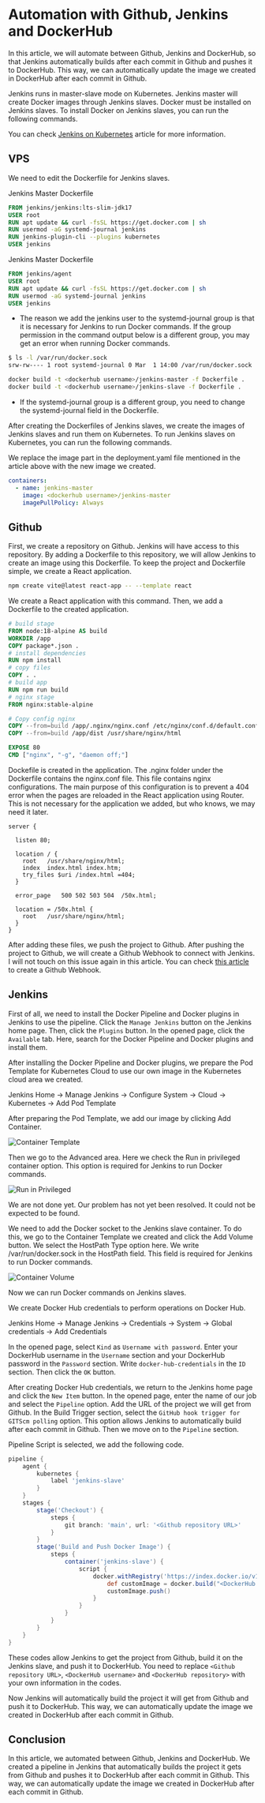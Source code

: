 <!-- ingilizceye çevir -->

# Automation with Github, Jenkins and DockerHub

In this article, we will automate between Github, Jenkins and DockerHub, so that Jenkins automatically builds after each commit in Github and pushes it to DockerHub. This way, we can automatically update the image we created in DockerHub after each commit in Github.

Jenkins runs in master-slave mode on Kubernetes. Jenkins master will create Docker images through Jenkins slaves. Docker must be installed on Jenkins slaves. To install Docker on Jenkins slaves, you can run the following commands.

You can check [Jenkins on Kubernetes](https://medium.com/@gorbadil/jenkins-on-kubernetes-8d2c422c08b8) article for more information.

## VPS

We need to edit the Dockerfile for Jenkins slaves.

Jenkins Master Dockerfile

```Dockerfile
FROM jenkins/jenkins:lts-slim-jdk17
USER root
RUN apt update && curl -fsSL https://get.docker.com | sh
RUN usermod -aG systemd-journal jenkins
RUN jenkins-plugin-cli --plugins kubernetes
USER jenkins
```

Jenkins Master Dockerfile

```Dockerfile
FROM jenkins/agent
USER root
RUN apt update && curl -fsSL https://get.docker.com | sh
RUN usermod -aG systemd-journal jenkins
USER jenkins
```

- The reason we add the jenkins user to the systemd-journal group is that it is necessary for Jenkins to run Docker commands. If the group permission in the command output below is a different group, you may get an error when running Docker commands.

```bash
$ ls -l /var/run/docker.sock
srw-rw---- 1 root systemd-journal 0 Mar  1 14:00 /var/run/docker.sock
```

```bash
docker build -t <dockerhub username>/jenkins-master -f Dockerfile .
docker build -t <dockerhub username>/jenkins-slave -f Dockerfile .
```

- If the systemd-journal group is a different group, you need to change the systemd-journal field in the Dockerfile.

After creating the Dockerfiles of Jenkins slaves, we create the images of Jenkins slaves and run them on Kubernetes. To run Jenkins slaves on Kubernetes, you can run the following commands.

We replace the image part in the deployment.yaml file mentioned in the article above with the new image we created.

```yaml
containers:
  - name: jenkins-master
    image: <dockerhub username>/jenkins-master
    imagePullPolicy: Always
```

## Github

First, we create a repository on Github. Jenkins will have access to this repository. By adding a Dockerfile to this repository, we will allow Jenkins to create an image using this Dockerfile. To keep the project and Dockerfile simple, we create a React application.

```bash
npm create vite@latest react-app -- --template react
```

We create a React application with this command. Then, we add a Dockerfile to the created application.

```Dockerfile
# build stage
FROM node:18-alpine AS build
WORKDIR /app
COPY package*.json .
# install dependencies
RUN npm install
# copy files
COPY . .
# build app
RUN npm run build
# nginx stage
FROM nginx:stable-alpine

# Copy config nginx
COPY --from=build /app/.nginx/nginx.conf /etc/nginx/conf.d/default.conf
COPY --from=build /app/dist /usr/share/nginx/html

EXPOSE 80
CMD ["nginx", "-g", "daemon off;"]
```

Dockefile is created in the application. The .nginx folder under the Dockerfile contains the nginx.conf file. This file contains nginx configurations. The main purpose of this configuration is to prevent a 404 error when the pages are reloaded in the React application using Router. This is not necessary for the application we added, but who knows, we may need it later.

```nginx
server {

  listen 80;

  location / {
    root   /usr/share/nginx/html;
    index  index.html index.htm;
    try_files $uri /index.html =404;
  }

  error_page   500 502 503 504  /50x.html;

  location = /50x.html {
    root   /usr/share/nginx/html;
  }
}
```

After adding these files, we push the project to Github. After pushing the project to Github, we will create a Github Webhook to connect with Jenkins. I will not touch on this issue again in this article. You can check [this article](https://medium.com/@gorbadil/github-webhook-ile-jenkins-otomasyonu-b9285a4322f2) to create a Github Webhook.

## Jenkins

First of all, we need to install the Docker Pipeline and Docker plugins in Jenkins to use the pipeline. Click the `Manage Jenkins` button on the Jenkins home page. Then, click the `Plugins` button. In the opened page, click the `Available` tab. Here, search for the Docker Pipeline and Docker plugins and install them.

After installing the Docker Pipeline and Docker plugins, we prepare the Pod Template for Kubernetes Cloud to use our own image in the Kubernetes cloud area we created.

Jenkins Home -> Manage Jenkins -> Configure System -> Cloud -> Kubernetes -> Add Pod Template

After preparing the Pod Template, we add our image by clicking Add Container.

![Container Template](../images/Container_Template.png)

Then we go to the Advanced area. Here we check the Run in privileged container option. This option is required for Jenkins to run Docker commands.

![Run in Privileged](../images/RuninPrivileged.png)

We are not done yet. Our problem has not yet been resolved. It could not be expected to be found.

We need to add the Docker socket to the Jenkins slave container. To do this, we go to the Container Template we created and click the Add Volume button. We select the HostPath Type option here. We write /var/run/docker.sock in the HostPath field. This field is required for Jenkins to run Docker commands.

![Container Volume](../images/Container_Volumes.png)

Now we can run Docker commands on Jenkins slaves.

We create Docker Hub credentials to perform operations on Docker Hub.

Jenkins Home -> Manage Jenkins -> Credentials -> System -> Global credentials -> Add Credentials

In the opened page, select `Kind` as `Username with password`. Enter your DockerHub username in the `Username` section and your DockerHub password in the `Password` section. Write `docker-hub-credentials` in the `ID` section. Then click the `OK` button.

After creating Docker Hub credentials, we return to the Jenkins home page and click the `New Item` button. In the opened page, enter the name of our job and select the `Pipeline` option. Add the URL of the project we will get from Github. In the Build Trigger section, select the `GitHub hook trigger for GITScm polling` option. This option allows Jenkins to automatically build after each commit in Github. Then we move on to the `Pipeline` section.

Pipeline Script is selected, we add the following code.

```groovy
pipeline {
    agent {
        kubernetes {
            label 'jenkins-slave'
        }
    }
    stages {
        stage('Checkout') {
            steps {
                git branch: 'main', url: '<Github repository URL>'
            }
        }
        stage('Build and Push Docker Image') {
            steps {
                container('jenkins-slave') {
                    script {
                        docker.withRegistry('https://index.docker.io/v1/', 'docker-hub-credentials') {
                            def customImage = docker.build("<DockerHub username>/<DockerHub repository>:latest")
                            customImage.push()
                        }
                    }
                }
            }
        }
    }
}

```

These codes allow Jenkins to get the project from Github, build it on the Jenkins slave, and push it to DockerHub. You need to replace `<Github repository URL>`, `<DockerHub username>` and `<DockerHub repository>` with your own information in the codes.

Now Jenkins will automatically build the project it will get from Github and push it to DockerHub. This way, we can automatically update the image we created in DockerHub after each commit in Github.

## Conclusion

In this article, we automated between Github, Jenkins and DockerHub. We created a pipeline in Jenkins that automatically builds the project it gets from Github and pushes it to DockerHub after each commit in Github. This way, we can automatically update the image we created in DockerHub after each commit in Github.

